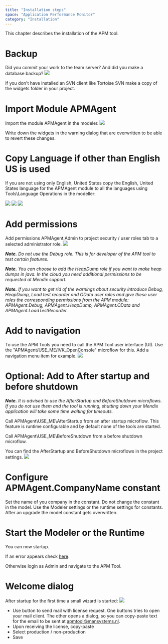 ```yaml
---
title: "Installation steps"
space: "Application Performance Monitor"
category: "Installation"
---
```

This chapter describes the installation of the APM tool.

# Backup

Did you commit your work to the team server? And did you make a database backup?
![](attachments/Installation_steps/Commit.png)

If you don't have installed an SVN client like Tortoise SVN make a copy of the widgets folder in your project.

# Import Module APMAgent

Import the module APMAgent in the modeler.
![](attachments/Installation_steps/Import_Module_Package.png)

Write down the widgets in the warning dialog that are overwritten to be able to revert these changes.

# Copy Language if other than English US is used

If you are not using only English, United States copy the English, United States language for the APMAgent module to all the languages using Tools\Language Operations in the modeller:

![](attachments/Installation_steps/Language_Operations_Header.png)
![](attachments/Installation_steps/Language_Operations_APM.png)
![](attachments/Installation_steps/Language_Operations_Footer.png)

# Add permissions

Add permissions APMAgent.Admin to project security / user roles tab to a selected administrator role.
![](attachments/Installation_steps/Add_Permissions.png)

**_Note._** _Do not use the Debug role. This is for developer of the APM tool to test certain features._ 

**_Note._** _You can choose to add the HeapDump role if you want to make heap dumps in java. In the cloud you need additional permissions to be requested at Mendix support._

**_Note._** _If you want to get rid of the warnings about security introduce Debug, HeapDump, Load test recorder and OData user roles 
and give these user roles the corresponding permissions from the APM module: APMAgent.Debug, APMAgent.HeapDump, APMAgent.OData and APMAgent.LoadTestRecorder._


# Add to navigation

To use the APM Tools you need to call the APM Tool user interface (UI). Use the "APMAgent/USE_ME/IVK_OpenConsole" microflow for this. Add a navigation menu item for example.
![](attachments/Installation_steps/Add_To_Navigation.png)

# Optional: Add to After startup and before shutdown

**_Note._** _It is advised to use the AfterStartup and BeforeShutdown_ _microflows. If you do not use them and the tool is running, shutting down your Mendix application will take some time waiting for timeouts._

Call APMAgent\USE_ME\AfterStartup from an after startup microflow. This feature is runtime configurable and by default none of the tools are started.

Call APMAgent\USE_ME\BeforeShutdown from a before shutdown microflow.

You can find the AfterStartup and BeforeShutdown microflows in the project settings.
![](attachments/Installation_steps/Project_Settings_After_Startup.png)

# Configure APMAgent.CompanyName constant
Set the name of you company in the constant. Do not change the constant in the model. Use the Modeler settings or
the runtime settings for constants. After an upgrade the model constant gets overwritten.

# Start the Modeler or the Runtime

You can now startup.

If an error appears check [here](/APM/after-startup-error).

Otherwise login as Admin and navigate to the APM Tool.

# Welcome dialog

After startup for the first time a small wizard is started:
![](attachments/Installation_steps/Welcome_Dialog.png)

*   Use button to send mail with license request. One buttons tries to open your mail client. The other opens 
a dialog, so you can copy-paste text for the email to be sent at [apmtool@mansystems.nl](mailto://apmtool@mansystems.nl).
*   Upon receiving the license, copy-paste
*   Select production / non-production
*   Save
